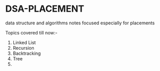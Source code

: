 # DSA-PLACEMENT
data structure and algorithms notes focused especially for placements

Topics covered till now:-
1. Linked List
2. Recursion
3. Backtracking
4. Tree
5. 
